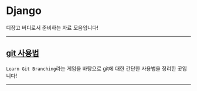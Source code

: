 # Django
디장고 버디로서 준비하는 자료 모음입니다!
***
## [git 사용법](00_git)
`Learn Git Branching`라는 게임을 바탕으로 git에 대한 간단한 사용법을 정리한 곳입니다!
***